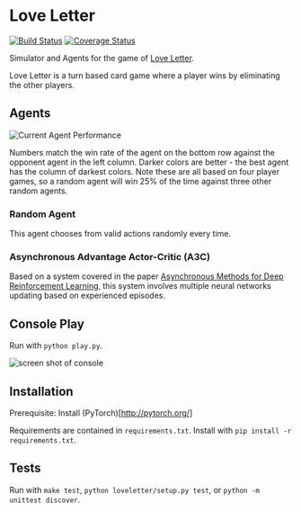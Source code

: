 # Love Letter

[![Build Status](https://travis-ci.org/user01/love-letter.svg?branch=master)](https://travis-ci.org/user01/love-letter)
[![Coverage Status](https://coveralls.io/repos/github/user01/love-letter/badge.svg?branch=master)](https://coveralls.io/github/user01/love-letter?branch=master)

Simulator and Agents for the game of [Love Letter](https://www.boardgamegeek.com/boardgame/129622/love-letter).

Love Letter is a turn based card game where a player wins by eliminating the other players.

## Agents

![Current Agent Performance](assets/performance_results.png "Current Agent Performance")

Numbers match the win rate of the agent on the bottom row against the opponent agent in the left column. Darker colors are better - the best agent has the column of darkest colors. Note these are all based on four player games, so a random agent will win 25% of the time against three other random agents.

### Random Agent

This agent chooses from valid actions randomly every time.

### Asynchronous Advantage Actor-Critic (A3C)

Based on a system covered in the paper [Asynchronous Methods for Deep Reinforcement Learning](https://arxiv.org/pdf/1602.01783.pdf), this system involves multiple neural networks updating based on experienced episodes.

## Console Play

Run with `python play.py`.

![screen shot of console](assets/console.play.png "screen shot of console")


## Installation

Prerequisite: Install (PyTorch)[http://pytorch.org/]

Requirements are contained in `requirements.txt`. Install with `pip install -r requirements.txt`.

## Tests

Run with `make test`, `python loveletter/setup.py test`, or `python -m unittest discover`.
